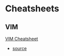 # Cheatsheets

## VIM

[VIM Cheatsheet](./VIM.md)
- [source](https://github.com/0nn0/terminal-mac-cheatsheet)
